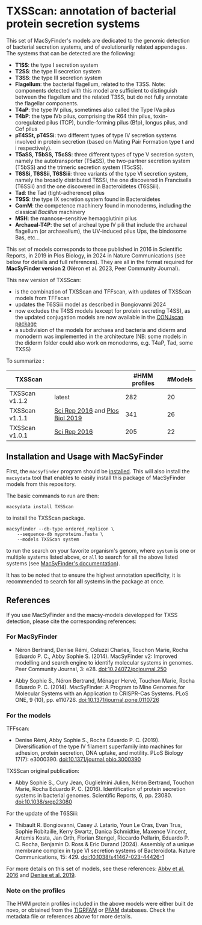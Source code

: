 # TXSScan: annotation of bacterial protein secretion systems

This set of MacSyFinder's models are dedicated to the genomic detection of bacterial secretion systems, and of evolutionarily related appendages. 
The systems that can be detected are the following: 


- **T1SS**: the type I secretion system 
- **T2SS**: the type II secretion system  
- **T3SS**: the type III secretion system  
- **Flagellum**: the bacterial flagellum, related to the T3SS. Note: components detected with this model are sufficient to distinguish between the flagellum and the related T3SS, but do not fully annotate the flagellar components. 
- **T4aP**: the type IV pilus, sometimes also called the Type IVa pilus
- **T4bP**: the type IVb pilus, comprising the R64 thin pilus, toxin-coregulated pilus (TCP), bundle-forming pilus (Bfp), longus pilus, and Cof pilus
- **pT4SSt, pT4SSi**: two different types of type IV secretion systems involved in protein secretion (based on Mating Pair Formation type t and i respectively).
- **T5aSS, T5bSS, T5cSS**: three different types of type V secretion system, namely the autotransporter (T5aSS), the two-partner secretion system (T5bSS) and the trimeric secretion system (T5cSS). 
- **T6SSi, T6SSii, T6SSiii**: three variants of the type VI secretion system, namely the broadly distributed T6SSi, the one discovered in Francisella (T6SSii) and the one discovered in Bacteroidetes (T6SSiii).  
- **Tad**: the Tad (tight-adherence) pilus
- **T9SS**: the type IX secretion system found in Bacteroidetes
- **ComM**: the competence machinery found in monoderms, including the classical *Bacillus* machinery
- **MSH**: the mannose-sensitive hemagglutinin pilus
- **Archaeal-T4P**: the set of archeal type IV pili that include the archaeal flagellum (or archaeallum), the UV-induced pilus Ups, the bindosome Bas, etc... 

This set of models corresponds to those published in 2016 in Scientific Reports, in 2019 in Plos Biology, in 2024 in Nature Communications (see below for details and full references). 
They are all in the format required for **MacSyFinder version 2** (Néron et al. 2023, Peer Community Journal). 

This new version of TXSScan: 

* is the combination of TXSScan and TFFscan, with updates of TXSScan models from TFFscan
* updates the T6SSiii model as described in Bongiovanni 2024
* now excludes the T4SS models (except for protein secreting T4SS), as the updated conjugation models are now available in the [CONJscan package](https://github.com/macsy-models/CONJScan)
* a subdivision of the models for archaea and bacteria and diderm and monoderm was implemented in the architecture (NB: some models in the diderm folder could also work on monoderms, e.g. T4aP, Tad, some TXSS)

To summarize : 

|TXSScan  | | #HMM profiles | #Models |
| ------ | ---- | ------ | ------ |
|TXSScan v1.1.2 | latest | 282 | 20 |
|TXSScan v1.1.1 | [Sci Rep 2016](https://www.nature.com/articles/srep23080) and [Plos Biol 2019](https://doi.org/10.1371/journal.pbio.3000390) | 341 | 26 |
|TXSScan v1.0.1 | [Sci Rep 2016](https://www.nature.com/articles/srep23080) | 205 | 22 |


## Installation and Usage with MacSyFinder

First, the `macsyfinder` program should be [installed](http://macsyfinder.readthedocs.io/en/latest/). This will also install the `macsydata` tool that enables to easily install this package of MacSyFinder models from this repository. 

The basic commands to run are then:

    macsydata install TXSScan


to install the TXSScan package. 

    macsyfinder --db-type ordered_replicon \
		--sequence-db myproteins.fasta \
		--models TXSScan system 		


to run the search on your favorite organism's genom, where `system` is one or multiple systems listed above, or `all` to search for all the above listed systems
(see [MacSyFinder's documentation](http://macsyfinder.readthedocs.io/en/latest/)). 

It has to be noted that to ensure the highest annotation specificity, it is recommended to search for **all** systems in the package at once. 

## References

If you use MacSyFinder and the macsy-models developped for TXSS detection, please cite the corresponding references:

### For MacSyFinder

- Néron Bertrand, Denise Rémi, Coluzzi Charles, Touchon Marie, Rocha Eduardo P. C., Abby Sophie S.
  (2014).
  MacSyFinder v2: Improved modelling and search engine to identify molecular systems in genomes.
  Peer Community Journal, 3: e28. 
  [doi:10.24072/pcjournal.250](https://doi.org/10.24072/pcjournal.250)

- Abby Sophie S., Néron Bertrand, Ménager Hervé, Touchon Marie, Rocha Eduardo P. C.
  (2014).
  MacSyFinder: A Program to Mine Genomes for Molecular Systems with an Application to CRISPR-Cas Systems.
  PLoS ONE, 9 (10), pp. e110726.
  [doi:10.1371/journal.pone.0110726](https://doi.org/10.1371/journal.pone.0110726)

### For the models

TFFscan:

- Denise Rémi, Abby Sophie S., Rocha Eduardo P. C. (2019). 
  Diversification of the type IV filament superfamily into machines for adhesion, protein secretion, DNA uptake, and motility.
  PLoS Biology 17(7): e3000390.
  [doi:10.1371/journal.pbio.3000390](https://doi.org/10.1371/journal.pbio.3000390)
  
TXSScan original publication:

- Abby Sophie S., Cury Jean, Guglielmini Julien, Néron Bertrand, Touchon Marie, Rocha Eduardo P. C.
  (2016).
  Identification of protein secretion systems in bacterial genomes.
  Scientific Reports, 6, pp. 23080.
  [doi:10.1038/srep23080](https://doi.org/10.1038/srep23080)

For the update of the T6SSiii:

- Thibault R. Bongiovanni, Casey J. Latario, Youn Le Cras, Evan Trus, Sophie Robitaille, Kerry Swartz, Danica Schmidtke, Maxence Vincent, Artemis Kosta, Jan Orth, Florian Stengel, Riccardo Pellarin, Eduardo P. C. Rocha, Benjamin D. Ross & Eric Durand
  (2024).
  Assembly of a unique membrane complex in type VI secretion systems of Bacteroidota.
  Nature Communications, 15: 429.
  [doi:10.1038/s41467-023-44426-1](https://doi.org/10.1038/s41467-023-44426-1)

For more details on this set of models, see these references: [Abby et al. 2016](https://doi.org/10.1038/srep23080) and [Denise et al. 2019](https://doi.org/10.1371/journal.pbio.3000390). 

### Note on the profiles

The HMM protein profiles included in the above models were either built de novo, or obtained from the [TIGRFAM](http://tigrfams.jcvi.org/cgi-bin/index.cgi) or [PFAM](http://pfam.xfam.org/) databases. Check the metadata file or references above for more details.
